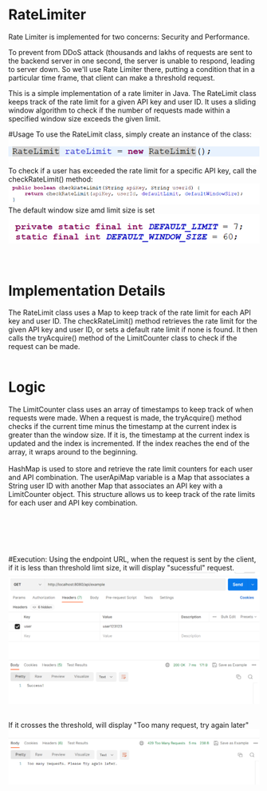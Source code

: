# RateLimiter

Rate Limiter is implemented for two concerns: Security and Performance.

To prevent from DDoS attack (thousands and lakhs of requests are sent to the backend server in one second, the server is unable to respond, leading to server down. So we'll use Rate Limiter there, putting a condition that in a particular time frame, that client can make a threshold request.

This is a simple implementation of a rate limiter in Java. The RateLimit class keeps track of the rate limit for a given API key and user ID. It uses a sliding window algorithm to check if the number of requests made within a specified window size exceeds the given limit.

#Usage
To use the RateLimit class, simply create an instance of the class:
![instance](Screenshots/instance.png)
<br>
To check if a user has exceeded the rate limit for a specific API key, call the checkRateLimit() method:
![check](Screenshots/checkRateLimit.png)
<br>
The default window size amd limit size is set<br>
![check](Screenshots/default.png)
<br><br><br>
# Implementation Details
The RateLimit class uses a Map to keep track of the rate limit for each API key and user ID. The checkRateLimit() method retrieves the rate limit for the given API key and user ID, or sets a default rate limit if none is found. It then calls the tryAcquire() method of the LimitCounter class to check if the request can be made.
<br><br>
# Logic
The LimitCounter class uses an array of timestamps to keep track of when requests were made. When a request is made, the tryAcquire() method checks if the current time minus the timestamp at the current index is greater than the window size. If it is, the timestamp at the current index is updated and the index is incremented. If the index reaches the end of the array, it wraps around to the beginning.
<br> <br>
HashMap is used to store and retrieve the rate limit counters for each user and API combination.
The userApiMap variable is a Map that associates a String user ID with another Map that associates an API key with a LimitCounter object. This structure allows us to keep track of the rate limits for each user and API key combination.


<br><br><br><br>

#Execution:
Using the endpoint URL, when the request is sent by the client, if it is less than threshold limt size, it will display "sucessful" request.<br>
![success](Screenshots/Postman1.png)<br><br>

If it crosses the threshold, will display "Too many request, try again later"<br>
![exceeded](Screenshots/Postman2.png)<br><br>



